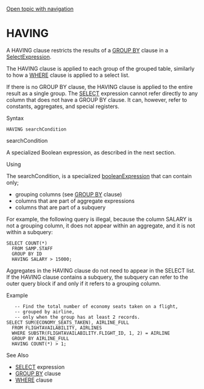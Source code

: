 [Open topic with navigation](../../../index.html#Shared/SQLReference/Clauses/Having.html)

<a href="" id="Clauses.Having"></a>[]()HAVING
=============================================

A <span class="CodeFont">HAVING</span> clause restricts the results of a [<span class="CodeFont">GROUP BY</span>](GroupBy.html) clause in a <span class="ItalicFont">[SelectExpression](../Expressions/Select.html).</span>

The <span class="CodeFont">HAVING</span> clause is applied to each group of the grouped table, similarly to how a <span class="CodeFont">[WHERE](Where.html)</span> clause is applied to a select list.

If there is no <span class="CodeFont">GROUP BY</span> clause, the <span class="CodeFont">HAVING</span> clause is applied to the entire result as a single group. The <span class="CodeFont">[SELECT](../Statements/Select.html)</span> expression cannot refer directly to any column that does not have a <span class="CodeFont">GROUP BY</span> clause. It can, however, refer to constants, aggregates, and special registers.

Syntax

``` FcnSyntax
HAVING searchCondition
```

searchCondition

A specialized Boolean expression, as described in the next section.

Using

The <span class="ItalicFont">searchCondition</span>, is a specialized <span class="ItalicFont">[booleanExpression](../Expressions/BooleanExpressions.html)</span> that can contain only;

-   grouping columns (see [<span class="CodeFont">GROUP BY</span>](GroupBy.html) clause)
-   columns that are part of aggregate expressions
-   columns that are part of a subquery

For example, the following query is illegal, because the column <span class="CodeFont">SALARY</span> is not a grouping column, it does not appear within an aggregate, and it is not within a subquery:

``` Example
SELECT COUNT(*)
  FROM SAMP.STAFF
  GROUP BY ID
  HAVING SALARY > 15000;
```

Aggregates in the <span class="CodeFont">HAVING</span> clause do not need to appear in the <span class="CodeFont">SELECT</span> list. If the <span class="CodeFont">HAVING</span> clause contains a subquery, the subquery can refer to the outer query block if and only if it refers to a grouping column.

Example

``` Example
   -- Find the total number of economy seats taken on a flight,
   -- grouped by airline,
   -- only when the group has at least 2 records.
SELECT SUM(ECONOMY_SEATS_TAKEN), AIRLINE_FULL
  FROM FLIGHTAVAILABILITY, AIRLINES
  WHERE SUBSTR(FLIGHTAVAILABILITY.FLIGHT_ID, 1, 2) = AIRLINE
  GROUP BY AIRLINE_FULL
  HAVING COUNT(*) > 1;
```

See Also

-   [<span class="CodeFont">SELECT</span>](../Expressions/Select.html) expression
-   [<span class="CodeFont">GROUP BY</span>](GroupBy.html) clause
-   [<span class="CodeFont">WHERE</span>](Where.html) clause

 


